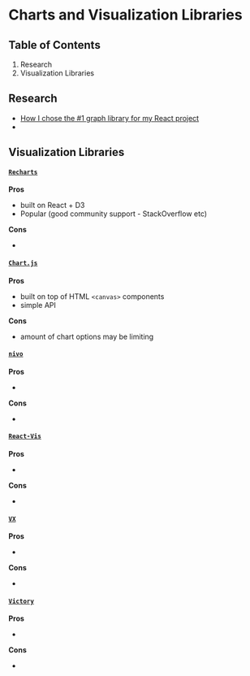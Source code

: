 # Charts and Visualization Libraries

## Table of Contents

1. Research
1. Visualization Libraries

## Research

* [How I chose the #1 graph library for my React project](https://blog.theodo.com/2019/08/how-i-chose-the-number-one-react-graphing-library/)
* 

## Visualization Libraries

#### [`Recharts`](http://recharts.org/en-US/examples)

**Pros**

* built on React + D3
* Popular (good community support - StackOverflow etc)

**Cons**

*

#### [`Chart.js`](https://www.chartjs.org/samples/latest/)

**Pros**

* built on top of HTML `<canvas>` components
* simple API

**Cons**

* amount of chart options may be limiting

#### [`nivo`](https://nivo.rocks/)

**Pros**

* 

**Cons**

* 

#### [`React-Vis`](https://github.com/uber/react-vis)

**Pros**

* 

**Cons**

* 

#### [`VX`](https://vx-demo.now.sh/)

**Pros**

* 

**Cons**

* 

#### [`Victory`](https://formidable.com/open-source/victory/about/)

**Pros**

* 

**Cons**

* 
